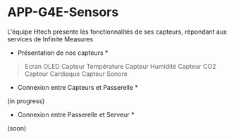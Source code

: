 # APP-G4E-Sensors
L'équipe Htech présente les fonctionnalités de ses capteurs, répondant aux services de Infinite Measures


* Présentation de nos capteurs *
> Ecran OLED
> Capteur Température
> Capteur Humidité
> Capteur CO2
> Capteur Cardiaque
> Capteur Sonore


* Connexion entre Capteurs et Passerelle *

(in progress)



* Connexion entre Passerelle et Serveur *

(soon)
